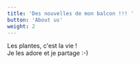 ```yaml
---
title: 'Des nouvelles de mon balcon !!! '
button: 'About us'
weight: 2
---
```


Les plantes, c'est la vie !  
Je les adore et je partage  :-)
